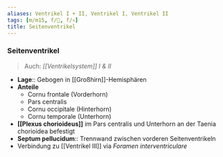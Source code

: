 ```yaml
---
aliases: Ventrikel I + II, Ventrikel I, Ventrikel II
tags: [m/m15, f/🧠, f/💀]
title: Seitenventrikel
---
```

### Seitenventrikel
> Auch: *[[Ventrikelsystem]] I & II*
- **Lage**:: Gebogen in [[Großhirn]]-Hemisphären
- **Anteile** 
	- Cornu frontale (Vorderhorn)
	- Pars centralis
	- Cornu occipitale (Hinterhorn)
	- Cornu temporale (Unterhorn)
- **[[Plexus chorioideus]]** im Pars centralis und Unterhorn an der Taenia chorioidea befestigt
- **Septum pellucidum**:: Trennwand zwischen vorderen Seitenventrikeln
- Verbindung zu [[Ventrikel III]] via *Foramen interventriculare*
